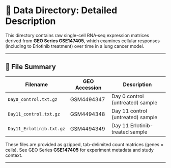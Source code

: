 # 📄 Data Directory: Detailed Description

This directory contains raw single-cell RNA‑seq expression matrices derived from **GEO Series GSE147405**, which examines cellular responses (including to Erlotinib treatment) over time in a lung cancer model.

---

## 🧪 File Summary

| Filename                 | GEO Accession | Description                           |
|-------------------------|----------------|----------------------------------------|
| `Day0_control.txt.gz`   | GSM4494347     | Day 0 control (untreated) sample       |
| `Day11_control.txt.gz`  | GSM4494348     | Day 11 control (untreated) sample      |
| `Day11_Erlotinib.txt.gz`| GSM4494349     | Day 11 Erlotinib-treated sample        |

These files are provided as gzipped, tab-delimited count matrices (genes × cells). See GEO Series **GSE147405** for experiment metadata and study context.

---
